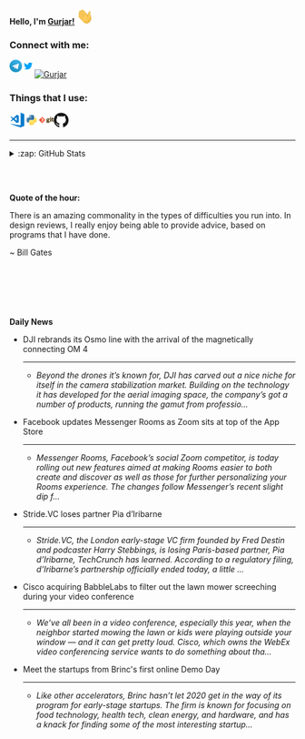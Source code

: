 #### Hello, I'm [Gurjar!](https://GurjarKing.github.io) <img src="https://raw.githubusercontent.com/ABSphreak/ABSphreak/master/gifs/Hi.gif" width="30px"></h2>


### Connect with me:

[<img align="left" alt="Gurjar | Telegram" width="22px" src="https://raw.githubusercontent.com/github/explore/80688e429a7d4ef2fca1e82350fe8e3517d3494d/topics/telegram/telegram.png" />][Telegram]
[<img align="left" alt="Gurjar | Twitter" width="22px" src="https://raw.githubusercontent.com/github/explore/80688e429a7d4ef2fca1e82350fe8e3517d3494d/topics/twitter/twitter.png" />][Twitter]

<br > <a href="https://github.com/GurjarKing"><img src="https://komarev.com/ghpvc/?username=GurjarKing" alt="Gurjar" /></a> <br />

<!-- <br >

![](https://visitor-badge.glitch.me/badge?page_id=GurjarKing)

<br /> -->

### Things that I use:

[<img align="left" alt="Visual Studio Code" width="26px" src="https://raw.githubusercontent.com/github/explore/80688e429a7d4ef2fca1e82350fe8e3517d3494d/topics/visual-studio-code/visual-studio-code.png" />][VSCode]
[<img align="left" alt="Python" width="26px" src="https://raw.githubusercontent.com/github/explore/80688e429a7d4ef2fca1e82350fe8e3517d3494d/topics/python/python.png" />][Python]
[<img align="left" alt="Git" width="26px" src="https://raw.githubusercontent.com/github/explore/80688e429a7d4ef2fca1e82350fe8e3517d3494d/topics/git/git.png" />][Git]
[<img align="left" alt="GitHub" width="26px" src="https://raw.githubusercontent.com/github/explore/78df643247d429f6cc873026c0622819ad797942/topics/github/github.png" />][Github]

<br />
<br />

---
<details>
  <summary>:zap: GitHub Stats</summary>

<img align="left" alt="Gurjar's Github Stats" src="https://github-readme-stats.vercel.app/api?username=GurjarKing&show_icons=true&hide_border=true&count_private=true&include_all_commit=true&theme=algolia" />

</details>

<!-- ### 🔔 My latest tweet
<a href="https://twitter.com/Gurjar_King43" target="_blank">
	<img src="https://github.com/GurjarKing/GurjarKing/raw/master/tweet.png" width="70%" align="center" alt="Click to view on Twitter" title="My latest tweet, as an image"/>
</a> -->
<br>

<pre>

</pre>

**Quote of the hour:**

There is an amazing commonality in the types of difficulties you run into. In design reviews, I really enjoy being able to provide advice, based on programs that I have done.

~ Bill Gates
<pre>

</pre>
<br>
<pre>


</pre>
<strong>Daily News</strong>
  
  - DJI rebrands its Osmo line with the arrival of the magnetically connecting OM 4
     <hr/>
     
      - *Beyond the drones it’s known for, DJI has carved out a nice niche for itself in the camera stabilization market. Building on the technology it has developed for the aerial imaging space, the company’s got a number of products, running the gamut from professio…*
     
  - Facebook updates Messenger Rooms as Zoom sits at top of the App Store
      <hr/>
      
      - *Messenger Rooms, Facebook’s social Zoom competitor, is today rolling out new features aimed at making Rooms easier to both create and discover as well as those for further personalizing your Rooms experience. The changes follow Messenger’s recent slight dip f…*
      
  - Stride.VC loses partner Pia d’Iribarne
      <hr/>
      
      - *Stride.VC, the London early-stage VC firm founded by Fred Destin and podcaster Harry Stebbings, is losing Paris-based partner, Pia d’Iribarne, TechCrunch has learned. According to a regulatory filing, d’Iribarne’s partnership officially ended today, a little …*
      
  - Cisco acquiring BabbleLabs to filter out the lawn mower screeching during your video conference
      <hr/>
      
      - *We’ve all been in a video conference, especially this year, when the neighbor started mowing the lawn or kids were playing outside your window — and it can get pretty loud. Cisco, which owns the WebEx video conferencing service wants to do something about tha…*
       
  - Meet the startups from Brinc's first online Demo Day
      <hr/>
       
       - *Like other accelerators, Brinc hasn’t let 2020 get in the way of its program for early-stage startups. The firm is known for focusing on food technology, health tech, clean energy, and hardware, and has a knack for finding some of the most interesting startup…*
      

<br />

[VSCode]: https://code.visualstudio.com/
[Python]: https://www.python.org/
[Git]: https://git-scm.com/
[Github]: https://github.com/
[Telegram]: https://t.me/Gurjar_King/
[Twitter]: https://twitter.com/Gurjar_King43/
